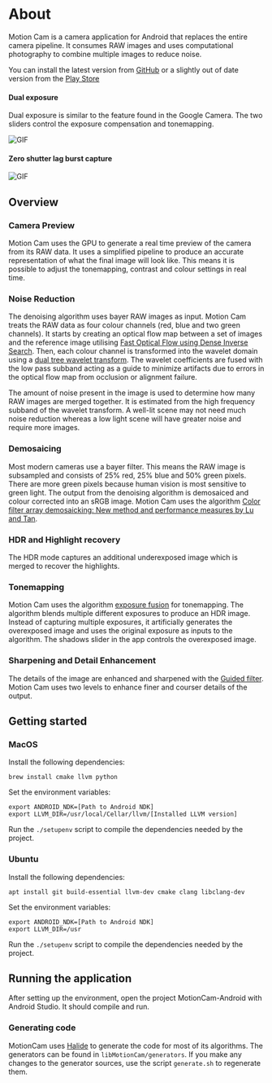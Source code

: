 # About

Motion Cam is a camera application for Android that replaces the entire camera pipeline. It consumes RAW images and uses computational photography to combine multiple images to reduce noise.


You can install the latest version from [GitHub](https://github.com/mirsadm/motioncam/releases)
or a slightly out of date version from the [Play Store](https://play.google.com/store/apps/details?id=com.motioncam)

#### Dual exposure

Dual exposure is similar to the feature found in the Google Camera. The two sliders control the exposure compensation and tonemapping.

![GIF](https://user-images.githubusercontent.com/508688/104108822-d32b6600-52bf-11eb-8ebb-fb7966950462.gif)

#### Zero shutter lag burst capture

![GIF](https://user-images.githubusercontent.com/508688/104165122-dd00b680-53f0-11eb-95bf-edd1098910cc.gif)

## Overview

### Camera Preview

Motion Cam uses the GPU to generate a real time preview of the camera from its RAW data. It uses a simplified pipeline to produce an accurate representation of what the final image will look like. This means it is possible to adjust the tonemapping, contrast and colour settings in real time.

### Noise Reduction

The denoising algorithm uses bayer RAW images as input. Motion Cam treats the RAW data as four colour channels (red, blue and two green channels). It starts by creating an optical flow map between a set of images and the reference image utilising [Fast Optical Flow using Dense Inverse Search](https://arxiv.org/abs/1603.03590). Then, each colour channel is transformed into the wavelet domain using a [dual tree wavelet transform](https://en.wikipedia.org/wiki/Complex_wavelet_transform#Dual-tree_complex_wavelet_transform). The wavelet coefficients are fused with the low pass subband acting as a guide to minimize artifacts due to errors in the optical flow map from occlusion or alignment failure.

The amount of noise present in the image is used to determine how many RAW images are merged together. It is estimated from the high frequency subband of the wavelet transform. A well-lit scene may not need much noise reduction whereas a low light scene will have greater noise and require more images.

### Demosaicing

Most modern cameras use a bayer filter. This means the RAW image is subsampled and consists of 25% red, 25% blue and 50% green pixels. There are more green pixels because human vision is most sensitive to green light. The output from the denoising algorithm is demosaiced and colour corrected into an sRGB image. Motion Cam uses the algorithm [Color filter array demosaicking: New method and performance measures by Lu and Tan](https://pdfs.semanticscholar.org/37d2/87334f29698e451282f162cb4bc4f1f352d9.pdf).

### HDR and Highlight recovery

The HDR mode captures an additional underexposed image which is merged to recover the highlights.

### Tonemapping

Motion Cam uses the algorithm [exposure fusion](https://mericam.github.io/exposure_fusion/index.html) for tonemapping. The algorithm blends multiple different exposures to produce an HDR image. Instead of capturing multiple exposures, it artificially generates the overexposed image and uses the original exposure as inputs to the algorithm. The shadows slider in the app controls the overexposed image.

### Sharpening and Detail Enhancement

The details of the image are enhanced and sharpened with the [Guided filter](http://kaiminghe.com/eccv10/). Motion Cam uses two levels to enhance finer and courser details of the output.

## Getting started

### MacOS

Install the following dependencies:

```
brew install cmake llvm python
```

Set the environment variables:

```
export ANDROID_NDK=[Path to Android NDK]
export LLVM_DIR=/usr/local/Cellar/llvm/[Installed LLVM version]
```

Run the ```./setupenv``` script to compile the dependencies needed by the project.

### Ubuntu

Install the following dependencies:

```
apt install git build-essential llvm-dev cmake clang libclang-dev
```

Set the environment variables:

```
export ANDROID_NDK=[Path to Android NDK]
export LLVM_DIR=/usr
```

Run the ```./setupenv``` script to compile the dependencies needed by the project.

## Running the application

After setting up the environment, open the project MotionCam-Android with Android Studio. It should compile and run.

### Generating code

MotionCam uses [Halide](https://github.com/halide/Halide) to generate the code for most of its algorithms. The generators can be found in ```libMotionCam/generators```. If you make any changes to the generator sources, use the script ```generate.sh``` to regenerate them.

